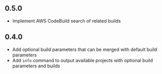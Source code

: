 ## 0.5.0

* Implement AWS CodeBuild search of related builds

## 0.4.0

* Add optional build parameters that can be merged with default build parameters
* Add `info` command to output available projects with optional build parameters and builds
